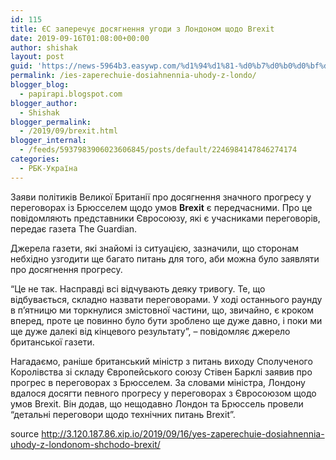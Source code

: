 ```yaml
---
id: 115
title: ЄС заперечує досягнення угоди з Лондоном щодо Brexit
date: 2019-09-16T01:08:00+00:00
author: shishak
layout: post
guid: 'https://news-5964b3.easywp.com/%d1%94%d1%81-%d0%b7%d0%b0%d0%bf%d0%b5%d1%80%d0%b5%d1%87%d1%83%d1%94-%d0%b4%d0%be%d1%81%d1%8f%d0%b3%d0%bd%d0%b5%d0%bd%d0%bd%d1%8f-%d1%83%d0%b3%d0%be%d0%b4%d0%b8-%d0%b7-%d0%bb%d0%be%d0%bd%d0%b4%d0%be/'
permalink: /ies-zaperechuie-dosiahnennia-uhody-z-londo/
blogger_blog:
  - papirapi.blogspot.com
blogger_author:
  - Shishak
blogger_permalink:
  - /2019/09/brexit.html
blogger_internal:
  - /feeds/5937983906023606845/posts/default/2246984147846274174
categories:
  - РБК-Україна
---
```

Заяви політиків Великої Британії про досягнення значного прогресу у переговорах із Брюсселем щодо умов **Brexit** є передчасними. Про це повідомляють представники Євросоюзу, які є учасниками переговорів, передає газета The Guardian.

Джерела газети, які знайомі із ситуацією, зазначили, що сторонам небхідно узгодити ще багато питань для того, аби можна було заявляти про досягнення прогресу.

“Це не так. Насправді всі відчувають деяку тривогу. Те, що відбувається, складно назвати переговорами. У ході останнього раунду в п’ятницю ми торкнулися змістовної частини, що, звичайно, є кроком вперед, проте це повинно було бути зроблено ще дуже давно, і поки ми ще дуже далекі від кінцевого результату”, – повідомляє джерело британської газети.

Нагадаємо, раніше британський міністр з питань виходу Сполученого Королівства зі складу Європейського союзу Стівен Барклі заявив про прогрес в переговорах з Брюсселем. За словами міністра, Лондону вдалося досягти певного прогресу у переговорах з Євросоюзом щодо умов Brexit. Він додав, що нещодавно Лондон та Брюссель провели “детальні переговори щодо технічних питань Brexit”.

source <http://3.120.187.86.xip.io/2019/09/16/yes-zaperechuie-dosiahnennia-uhody-z-londonom-shchodo-brexit/>